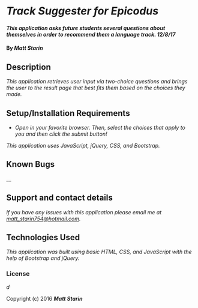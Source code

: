 # _Track Suggester for Epicodus_

#### _This application asks future students several questions about themselves in order to recommend them a language track. 12/8/17_

#### By _**Matt Starin**_

## Description

_This application retrieves user input via two-choice questions and brings the user to the result page that best fits them based on the choices they made._

## Setup/Installation Requirements

* _Open in your favorite browser. Then, select the choices that apply to you and then click the submit button!_

_This application uses JavaScript, jQuery, CSS, and Bootstrap._

## Known Bugs

__

## Support and contact details

_If you have any issues with this application please email me at matt_starin754@hotmail.com._

## Technologies Used

_This application was built using basic HTML, CSS, and JavaScript with the help of Bootstrap and jQuery._

### License

*d*

Copyright (c) 2016 **_Matt Starin_**
